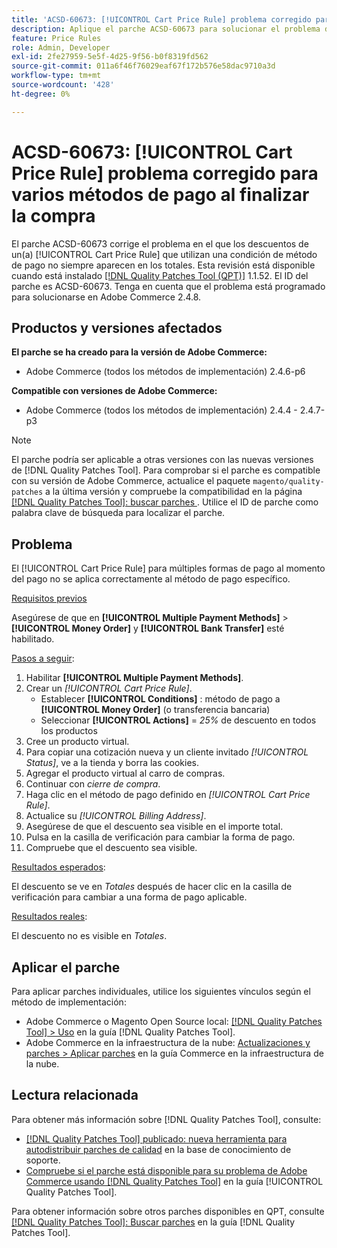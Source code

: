 ```yaml
---
title: 'ACSD-60673: [!UICONTROL Cart Price Rule] problema corregido para varios métodos de pago al finalizar la compra'
description: Aplique el parche ACSD-60673 para solucionar el problema de Adobe Commerce donde los descuentos de un [!UICONTROL Cart Price Rule] que utilizan una condición de método de pago no siempre aparecen en los totales.
feature: Price Rules
role: Admin, Developer
exl-id: 2fe27959-5e5f-4d25-9f56-b0f8319fd562
source-git-commit: 011a6f46f76029eaf67f172b576e58dac9710a3d
workflow-type: tm+mt
source-wordcount: '428'
ht-degree: 0%

---
```


# ACSD-60673: [!UICONTROL Cart Price Rule] problema corregido para varios métodos de pago al finalizar la compra

El parche ACSD-60673 corrige el problema en el que los descuentos de un(a) [!UICONTROL Cart Price Rule] que utilizan una condición de método de pago no siempre aparecen en los totales. Esta revisión está disponible cuando está instalado [[!DNL Quality Patches Tool (QPT)]](https://experienceleague.adobe.com/en/docs/commerce-operations/tools/quality-patches-tool/quality-patches-tool-to-self-serve-quality-patches) 1.1.52. El ID del parche es ACSD-60673. Tenga en cuenta que el problema está programado para solucionarse en Adobe Commerce 2.4.8.

## Productos y versiones afectados

**El parche se ha creado para la versión de Adobe Commerce:**

* Adobe Commerce (todos los métodos de implementación) 2.4.6-p6

**Compatible con versiones de Adobe Commerce:**

* Adobe Commerce (todos los métodos de implementación) 2.4.4 - 2.4.7-p3

>[!NOTE]
>
>El parche podría ser aplicable a otras versiones con las nuevas versiones de [!DNL Quality Patches Tool]. Para comprobar si el parche es compatible con su versión de Adobe Commerce, actualice el paquete `magento/quality-patches` a la última versión y compruebe la compatibilidad en la página [[!DNL Quality Patches Tool]: buscar parches ](https://experienceleague.adobe.com/tools/commerce-quality-patches/index.html). Utilice el ID de parche como palabra clave de búsqueda para localizar el parche.

## Problema

El [!UICONTROL Cart Price Rule] para múltiples formas de pago al momento del pago no se aplica correctamente al método de pago específico.

<u>Requisitos previos</u>

Asegúrese de que en **[!UICONTROL Multiple Payment Methods]** > **[!UICONTROL Money Order]** y **[!UICONTROL Bank Transfer]** esté habilitado.

<u>Pasos a seguir</u>:

1. Habilitar **[!UICONTROL Multiple Payment Methods]**.
1. Crear un *[!UICONTROL Cart Price Rule]*.
   * Establecer **[!UICONTROL Conditions]** : método de pago a **[!UICONTROL Money Order]** (o transferencia bancaria)
   * Seleccionar **[!UICONTROL Actions]** = *25%* de descuento en todos los productos
1. Cree un producto virtual.
1. Para copiar una cotización nueva y un cliente invitado *[!UICONTROL Status]*, ve a la tienda y borra las cookies.
1. Agregar el producto virtual al carro de compras.
1. Continuar con *cierre de compra*.
1. Haga clic en el método de pago definido en *[!UICONTROL Cart Price Rule]*.
1. Actualice su *[!UICONTROL Billing Address]*.
1. Asegúrese de que el descuento sea visible en el importe total.
1. Pulsa en la casilla de verificación para cambiar la forma de pago.
1. Compruebe que el descuento sea visible.

<u>Resultados esperados</u>:

El descuento se ve en *Totales* después de hacer clic en la casilla de verificación para cambiar a una forma de pago aplicable.

<u>Resultados reales</u>:

El descuento no es visible en *Totales*.

## Aplicar el parche

Para aplicar parches individuales, utilice los siguientes vínculos según el método de implementación:

* Adobe Commerce o Magento Open Source local: [[!DNL Quality Patches Tool] > Uso](/help/tools/quality-patches-tool/usage.md) en la guía [!DNL Quality Patches Tool].
* Adobe Commerce en la infraestructura de la nube: [Actualizaciones y parches > Aplicar parches](https://experienceleague.adobe.com/docs/commerce-cloud-service/user-guide/develop/upgrade/apply-patches.html) en la guía Commerce en la infraestructura de la nube.

## Lectura relacionada

Para obtener más información sobre [!DNL Quality Patches Tool], consulte:

* [[!DNL Quality Patches Tool] publicado: nueva herramienta para autodistribuir parches de calidad](https://experienceleague.adobe.com/en/docs/commerce-operations/tools/quality-patches-tool/quality-patches-tool-to-self-serve-quality-patches) en la base de conocimiento de soporte.
* [Compruebe si el parche está disponible para su problema de Adobe Commerce usando [!DNL Quality Patches Tool]](/help/tools/quality-patches-tool/patches-available-in-qpt/check-patch-for-magento-issue-with-magento-quality-patches.md) en la guía [!UICONTROL Quality Patches Tool].

Para obtener información sobre otros parches disponibles en QPT, consulte [[!DNL Quality Patches Tool]: Buscar parches](https://experienceleague.adobe.com/tools/commerce-quality-patches/index.html) en la guía [!DNL Quality Patches Tool].

